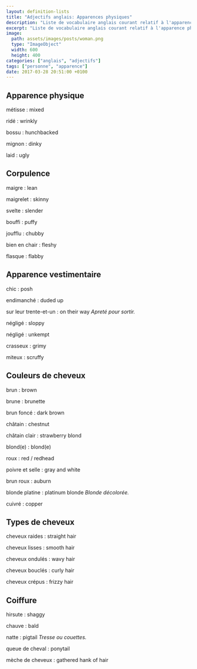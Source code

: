 ```yaml
---
layout: definition-lists
title: "Adjectifs anglais: Apparences physiques"
description: "Liste de vocabulaire anglais courant relatif à l'apparence physique d'une personne."
excerpt: "Liste de vocabulaire anglais courant relatif à l'apparence physique d'une personne."
image:
  path: assets/images/posts/woman.png
  type: "ImageObject"
  width: 600
  height: 400
categories: ["anglais", "adjectifs"]
tags: ["personne", "apparence"]
date: 2017-03-28 20:51:00 +0100
---
```


## Apparence physique

métisse
: mixed

ridé
: wrinkly

bossu
: hunchbacked

mignon
: dinky

laid
: ugly


## Corpulence

maigre
: lean

maigrelet
: skinny

svelte
: slender

bouffi
: puffy

joufflu
: chubby

bien en chair
: fleshy

flasque
: flabby


## Apparence vestimentaire

chic
: posh

endimanché
: duded up

sur leur trente-et-un
: on their way
*Apreté pour sortir.*

négligé
: sloppy

négligé
: unkempt

crasseux
: grimy

miteux
: scruffy


## Couleurs de cheveux

brun
: brown

brune
: brunette

brun foncé
: dark brown

châtain
: chestnut

châtain clair
: strawberry blond

blond(e)
: blond(e)

roux
: red / redhead

poivre et selle
: gray and white

brun roux
: auburn

blonde platine
: platinum blonde
*Blonde décolorée.*

cuivré
: copper


## Types de cheveux

cheveux raides
: straight hair

cheveux lisses
: smooth hair

cheveux ondulés
: wavy hair

cheveux bouclés
: curly hair

cheveux crépus
: frizzy hair


## Coiffure

hirsute
: shaggy

chauve
: bald

natte
: pigtail
*Tresse ou couettes.*

queue de cheval
: ponytail

mèche de cheveux
: gathered hank of hair
